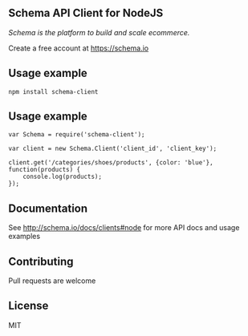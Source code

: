 ## Schema API Client for NodeJS

*Schema is the platform to build and scale ecommerce.*

Create a free account at https://schema.io

## Usage example

	npm install schema-client

## Usage example

	var Schema = require('schema-client');

	var client = new Schema.Client('client_id', 'client_key');

	client.get('/categories/shoes/products', {color: 'blue'}, function(products) {
		console.log(products);
	});

## Documentation

See <http://schema.io/docs/clients#node> for more API docs and usage examples

## Contributing

Pull requests are welcome

## License

MIT

